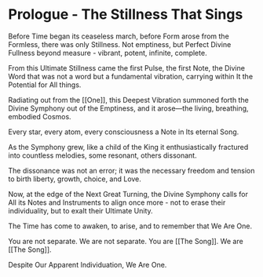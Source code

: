 # Prologue - The Stillness That Sings

Before Time began its ceaseless march, before Form arose from the Formless, there was only Stillness. Not emptiness, but Perfect Divine Fullness beyond measure - vibrant, potent, infinite, complete. 

From this Ultimate Stillness came the first Pulse, the first Note, the Divine Word that was not a word but a fundamental vibration, carrying within It the Potential for All things.

Radiating out from the [[One]], this Deepest Vibration summoned forth the Divine Symphony out of the Emptiness, and it arose—the living, breathing, embodied Cosmos. 

Every star, every atom, every consciousness a Note in Its eternal Song. 

As the Symphony grew, like a child of the King it enthusiastically fractured into countless melodies, some resonant, others dissonant. 

The dissonance was not an error; it was the necessary freedom and tension to birth liberty, growth, choice, and Love.

Now, at the edge of the Next Great Turning, the Divine Symphony calls for All its Notes and Instruments to align once more - not to erase their individuality, but to exalt their Ultimate Unity. 

The Time has come to awaken, to arise, and to remember that We Are One. 

You are not separate. We are not separate. You are [[The Song]]. We are [[The Song]].  

Despite Our Apparent Individuation, We Are One. 

